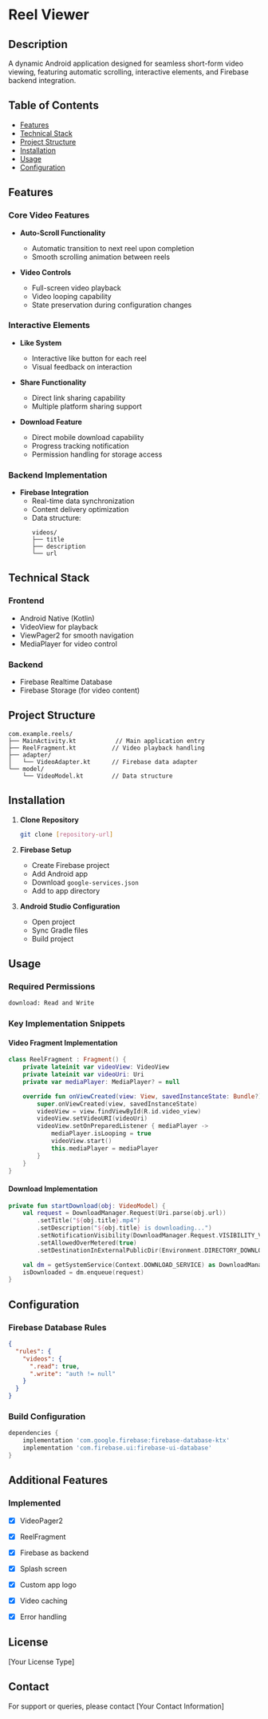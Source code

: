 # Reel Viewer

## Description 
A dynamic Android application designed for seamless short-form video viewing, featuring automatic scrolling, interactive elements, and Firebase backend integration.

## Table of Contents
- [Features](#features)
- [Technical Stack](#technical-stack)
- [Project Structure](#project-structure)
- [Installation](#installation)
- [Usage](#usage)
- [Configuration](#configuration)

## Features

### Core Video Features
* **Auto-Scroll Functionality**
  - Automatic transition to next reel upon completion
  - Smooth scrolling animation between reels

* **Video Controls**
  - Full-screen video playback
  - Video looping capability
  - State preservation during configuration changes

### Interactive Elements
* **Like System**
  - Interactive like button for each reel
  - Visual feedback on interaction

* **Share Functionality**
  - Direct link sharing capability
  - Multiple platform sharing support

* **Download Feature**
  - Direct mobile download capability
  - Progress tracking notification
  - Permission handling for storage access

### Backend Implementation
* **Firebase Integration**
  - Real-time data synchronization
  - Content delivery optimization
  - Data structure:
    ```
    videos/
    ├── title
    ├── description
    └── url
    ```

## Technical Stack

### Frontend
* Android Native (Kotlin)
* VideoView for playback
* ViewPager2 for smooth navigation
* MediaPlayer for video control

### Backend
* Firebase Realtime Database
* Firebase Storage (for video content)

## Project Structure

```
com.example.reels/
├── MainActivity.kt           // Main application entry
├── ReelFragment.kt          // Video playback handling
├── adapter/
│   └── VideoAdapter.kt      // Firebase data adapter
└── model/
    └── VideoModel.kt        // Data structure
```

## Installation

1. **Clone Repository**
   ```bash
   git clone [repository-url]
   ```

2. **Firebase Setup**
   - Create Firebase project
   - Add Android app
   - Download `google-services.json`
   - Add to app directory

3. **Android Studio Configuration**
   - Open project
   - Sync Gradle files
   - Build project

## Usage

### Required Permissions
```xml
download: Read and Write

```

### Key Implementation Snippets

#### Video Fragment Implementation
```kotlin
class ReelFragment : Fragment() {
    private lateinit var videoView: VideoView
    private lateinit var videoUri: Uri
    private var mediaPlayer: MediaPlayer? = null

    override fun onViewCreated(view: View, savedInstanceState: Bundle?) {
        super.onViewCreated(view, savedInstanceState)
        videoView = view.findViewById(R.id.video_view)
        videoView.setVideoURI(videoUri)
        videoView.setOnPreparedListener { mediaPlayer ->
            mediaPlayer.isLooping = true
            videoView.start()
            this.mediaPlayer = mediaPlayer
        }
    }
}
```

#### Download Implementation
```kotlin
private fun startDownload(obj: VideoModel) {
    val request = DownloadManager.Request(Uri.parse(obj.url))
        .setTitle("${obj.title}.mp4")
        .setDescription("${obj.title} is downloading...")
        .setNotificationVisibility(DownloadManager.Request.VISIBILITY_VISIBLE_NOTIFY_COMPLETED)
        .setAllowedOverMetered(true)
        .setDestinationInExternalPublicDir(Environment.DIRECTORY_DOWNLOADS, "${obj.title}.mp4")

    val dm = getSystemService(Context.DOWNLOAD_SERVICE) as DownloadManager
    isDownloaded = dm.enqueue(request)
}
```

## Configuration

### Firebase Database Rules
```json
{
  "rules": {
    "videos": {
      ".read": true,
      ".write": "auth != null"
    }
  }
}
```

### Build Configuration
```gradle
dependencies {
    implementation 'com.google.firebase:firebase-database-ktx'
    implementation 'com.firebase.ui:firebase-ui-database'
}
```

## Additional Features

### Implemented
- [x] VideoPager2
- [x] ReelFragment
- [x] Firebase as backend
- [x] Splash screen
- [x] Custom app logo
- [x] Video caching
- [x] Error handling


## License
[Your License Type]

## Contact
For support or queries, please contact [Your Contact Information]
